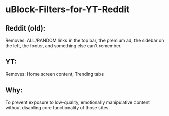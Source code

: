 # uBlock-Filters-for-YT-Reddit

## Reddit (old):

Removes: ALL/RANDOM links in the top bar, the premium ad, the sidebar on the left, the footer, and something else can't remember.

## YT:

Removes: Home screen content, Trending tabs

## Why:

To prevent exposure to low-quality, emotionally manipulative content without disabling core functionality of those sites.
